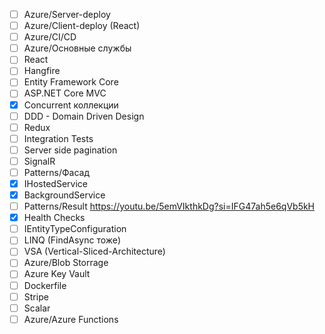 - [ ] Azure/Server-deploy
- [ ] Azure/Client-deploy (React)
- [ ] Azure/CI/CD
- [ ] Azure/Основные службы
- [ ] React
- [ ] Hangfire
- [ ] Entity Framework Core
- [ ] ASP.NET Core MVC
- [x] Concurrent коллекции
- [ ] DDD - Domain Driven Design
- [ ] Redux
- [ ] Integration Tests
- [ ] Server side pagination
- [ ] SignalR
- [ ] Patterns/Фасад
- [x] IHostedService
- [x] BackgroundService
- [ ] Patterns/Result https://youtu.be/5emVIkthkDg?si=IFG47ah5e6qVb5kH
- [x] Health Checks
- [ ] IEntityTypeConfiguration<T>
- [ ] LINQ (FindAsync тоже)
- [ ] VSA (Vertical-Sliced-Architecture)
- [ ] Azure/Blob Storrage
- [ ] Azure Key Vault
- [ ] Dockerfile
- [ ] Stripe
- [ ] Scalar
- [ ] Azure/Azure Functions